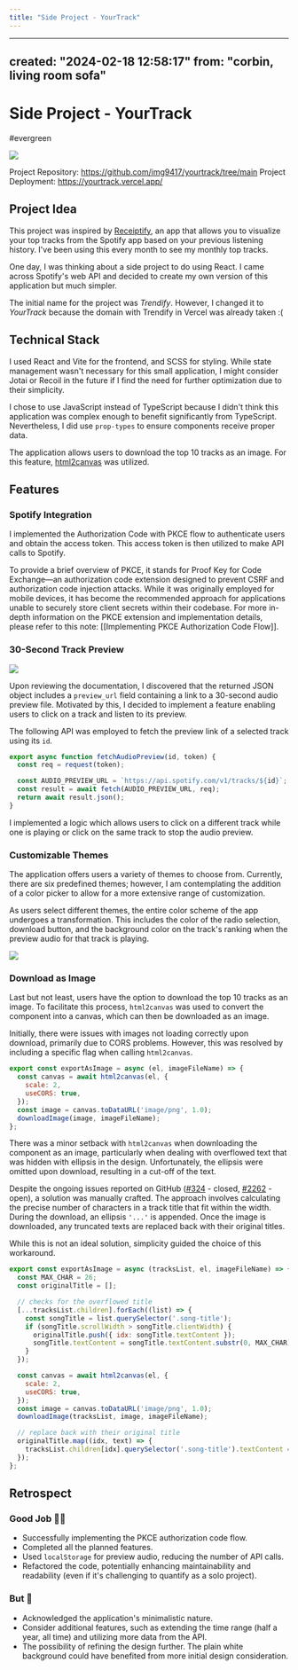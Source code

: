 ```yaml
---
title: "Side Project - YourTrack"
---
```


---
created: "2024-02-18 12:58:17"
from: "corbin, living room sofa"
---

# Side Project - YourTrack
#evergreen

![](Side%20Project%20-%20YourTrack/yourtrack.webp)

Project Repository: https://github.com/img9417/yourtrack/tree/main
Project Deployment: https://yourtrack.vercel.app/

## Project Idea

This project was inspired by [Receiptify](https://receiptify.herokuapp.com/), an app that allows you to visualize your top tracks from the Spotify app based on your previous listening history. I've been using this every month to see my monthly top tracks.

One day, I was thinking about a side project to do using React. I came across Spotify's web API and decided to create my own version of this application but much simpler.

The initial name for the project was _Trendify_. However, I changed it to _YourTrack_ because the domain with Trendify in Vercel was already taken :(

## Technical Stack

I used React and Vite for the frontend, and SCSS for styling. While state management wasn't necessary for this small application, I might consider Jotai or Recoil in the future if I find the need for further optimization due to their simplicity.

I chose to use JavaScript instead of TypeScript because I didn't think this application was complex enough to benefit significantly from TypeScript. Nevertheless, I did use `prop-types` to ensure components receive proper data.

The application allows users to download the top 10 tracks as an image. For this feature, [html2canvas](https://html2canvas.hertzen.com/) was utilized.

## Features

### Spotify Integration

I implemented the Authorization Code with PKCE flow to authenticate users and obtain the access token. This access token is then utilized to make API calls to Spotify.

To provide a brief overview of PKCE, it stands for Proof Key for Code Exchange—an authorization code extension designed to prevent CSRF and authorization code injection attacks. While it was originally employed for mobile devices, it has become the recommended approach for applications unable to securely store client secrets within their codebase. For more in-depth information on the PKCE extension and implementation details, please refer to this note: [[Implementing PKCE Authorization Code Flow]].

### 30-Second Track Preview
![](Side%20Project%20-%20YourTrack/yourtrack-track-preview.gif)

Upon reviewing the documentation, I discovered that the returned JSON object includes a `preview_url` field containing a link to a 30-second audio preview file. Motivated by this, I decided to implement a feature enabling users to click on a track and listen to its preview.

The following API was employed to fetch the preview link of a selected track using its `id`.

```js
export async function fetchAudioPreview(id, token) {
  const req = request(token);

  const AUDIO_PREVIEW_URL = `https://api.spotify.com/v1/tracks/${id}`;
  const result = await fetch(AUDIO_PREVIEW_URL, req);
  return await result.json();
}
```

I implemented a logic which allows users to click on a different track while one is playing or click on the same track to stop the audio preview.

### Customizable Themes

The application offers users a variety of themes to choose from. Currently, there are six predefined themes; however, I am contemplating the addition of a color picker to allow for a more extensive range of customization.

As users select different themes, the entire color scheme of the app undergoes a transformation. This includes the color of the radio selection, download button, and the background color on the track's ranking when the preview audio for that track is playing.

![](Side%20Project%20-%20YourTrack/yourtrack-theme.gif)
### Download as Image

Last but not least, users have the option to download the top 10 tracks as an image. To facilitate this process, `html2canvas` was used to convert the component into a canvas, which can then be downloaded as an image.

Initially, there were issues with images not loading correctly upon download, primarily due to CORS problems. However, this was resolved by including a specific flag when calling `html2canvas`.

```js
export const exportAsImage = async (el, imageFileName) => {
  const canvas = await html2canvas(el, {
    scale: 2,
    useCORS: true,
  });
  const image = canvas.toDataURL('image/png', 1.0);
  downloadImage(image, imageFileName);
};
```

There was a minor setback with `html2canvas` when downloading the component as an image, particularly when dealing with overflowed text that was hidden with ellipsis in the design. Unfortunately, the ellipsis were omitted upon download, resulting in a cut-off of the text.

Despite the ongoing issues reported on GitHub ([#324](https://github.com/niklasvh/html2canvas/issues/324) - closed, [#2262](https://github.com/niklasvh/html2canvas/issues/2262) - open), a solution was manually crafted. The approach involves calculating the precise number of characters in a track title that fit within the width. During the download, an ellipsis `'...'` is appended. Once the image is downloaded, any truncated texts are replaced back with their original titles.

While this is not an ideal solution, simplicity guided the choice of this workaround.

```js
export const exportAsImage = async (tracksList, el, imageFileName) => {
  const MAX_CHAR = 26;
  const originalTitle = [];

  // checks for the overflowed title
  [...tracksList.children].forEach((list) => {
    const songTitle = list.querySelector('.song-title');
    if (songTitle.scrollWidth > songTitle.clientWidth) {
      originalTitle.push({ idx: songTitle.textContent });
      songTitle.textContent = songTitle.textContent.substr(0, MAX_CHAR) + '...';
    }
  });

  const canvas = await html2canvas(el, {
    scale: 2,
    useCORS: true,
  });
  const image = canvas.toDataURL('image/png', 1.0);
  downloadImage(tracksList, image, imageFileName);

  // replace back with their original title
  originalTitle.map((idx, text) => {
    tracksList.children[idx].querySelector('.song-title').textContent = text;
  });
};

```


## Retrospect
### Good Job 👍🏼

- Successfully implementing the PKCE authorization code flow.
- Completed all the planned features.
- Used `localStorage` for preview audio, reducing the number of API calls.
- Refactored the code, potentially enhancing maintainability and readability (even if it's challenging to quantify as a solo project).

### But 🤔

- Acknowledged the application's minimalistic nature.
- Consider additional features, such as extending the time range (half a year, all time) and utilizing more data from the API.
- The possibility of refining the design further. The plain white background could have benefited from more initial design consideration.
